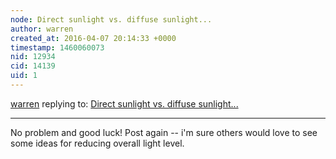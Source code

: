 ```yaml
---
node: Direct sunlight vs. diffuse sunlight...
author: warren
created_at: 2016-04-07 20:14:33 +0000
timestamp: 1460060073
nid: 12934
cid: 14139
uid: 1
---
```




[warren](../profile/warren) replying to: [Direct sunlight vs. diffuse sunlight...](../notes/viechdokter/04-07-2016/direct-sunlight-vs-diffuse-sunlight)

----
No problem and good luck! Post again -- i'm sure others would love to see some ideas for reducing overall light level. 